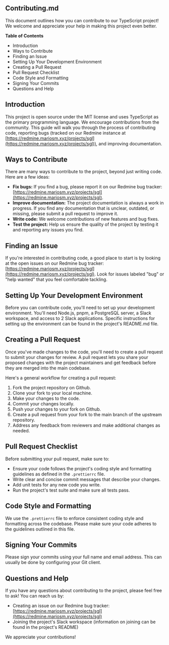 ## Contributing.md

This document outlines how you can contribute to our TypeScript project! We welcome and appreciate your help in making this project even better.

**Table of Contents**

* Introduction
* Ways to Contribute
* Finding an Issue
* Setting Up Your Development Environment
* Creating a Pull Request
* Pull Request Checklist
* Code Style and Formatting
* Signing Your Commits
* Questions and Help

## Introduction

This project is open source under the MIT license and uses TypeScript as the primary programming language. We encourage contributions from the community. This guide will walk you through the process of contributing code, reporting bugs (tracked on our Redmine instance at [https://redmine.mariosm.xyz/projects/sgl](https://redmine.mariosm.xyz/projects/sgl)), and improving documentation.

## Ways to Contribute

There are many ways to contribute to the project, beyond just writing code. Here are a few ideas:

* **Fix bugs:** If you find a bug, please report it on our Redmine bug tracker: [https://redmine.mariosm.xyz/projects/sgl](https://redmine.mariosm.xyz/projects/sgl).
* **Improve documentation:** The project documentation is always a work in progress. If you find any documentation that is unclear, outdated, or missing, please submit a pull request to improve it.
* **Write code:** We welcome contributions of new features and bug fixes. 
* **Test the project:** Help us ensure the quality of the project by testing it and reporting any issues you find.

## Finding an Issue

If you're interested in contributing code, a good place to start is by looking at the open issues on our Redmine bug tracker: [https://redmine.mariosm.xyz/projects/sgl](https://redmine.mariosm.xyz/projects/sgl).  Look for issues labeled "bug" or "help wanted" that you feel comfortable tackling.

## Setting Up Your Development Environment

Before you can contribute code, you'll need to set up your development environment. You'll need Node.js, pnpm, a PostgreSQL server, a Slack workspace, and access to 2 Slack applications.  Specific instructions for setting up the environment can be found in the project's README.md file.

## Creating a Pull Request

Once you've made changes to the code, you'll need to create a pull request to submit your changes for review.  A pull request lets you share your proposed changes with the project maintainers and get feedback before they are merged into the main codebase.

Here's a general workflow for creating a pull request:

1. Fork the project repository on Github.
2. Clone your fork to your local machine.
3. Make your changes to the code.
4. Commit your changes locally.
5. Push your changes to your fork on Github.
6. Create a pull request from your fork to the main branch of the upstream repository.
7. Address any feedback from reviewers and make additional changes as needed.

## Pull Request Checklist

Before submitting your pull request, make sure to:

*  Ensure your code follows the project's coding style and formatting guidelines as defined in the `.prettierrc` file.
*  Write clear and concise commit messages that describe your changes.
*  Add unit tests for any new code you write.
*  Run the project's test suite and make sure all tests pass.

## Code Style and Formatting

We use the `.prettierrc` file to enforce consistent coding style and formatting across the codebase. Please make sure your code adheres to the guidelines outlined in this file.

## Signing Your Commits

Please sign your commits using your full name and email address. This can usually be done by configuring your Git client.

## Questions and Help

If you have any questions about contributing to the project, please feel free to ask! You can reach us by:

* Creating an issue on our Redmine bug tracker: [https://redmine.mariosm.xyz/projects/sgl](https://redmine.mariosm.xyz/projects/sgl)
* Joining the project's Slack workspace (information on joining can be found in the project's README)

We appreciate your contributions!
